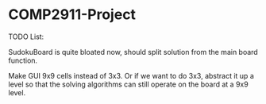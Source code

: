 COMP2911-Project
================

TODO List:

SudokuBoard is quite bloated now, should split solution from the main board function.

Make GUI 9x9 cells instead of 3x3. Or if we want to do 3x3, abstract it up a level so that the solving algorithms can still operate on the board at a 9x9 level.